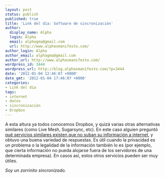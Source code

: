 ```yaml
---
layout: post
status: publish
published: true
title: 'Link del día: Software de sincronización'
author:
  display_name: Alpha
  login: Alpha
  email: alphagma@gmail.com
  url: http://www.alphasmanifesto.com/
author_login: Alpha
author_email: alphagma@gmail.com
author_url: http://www.alphasmanifesto.com/
wordpress_id: 3444
wordpress_url: http://blog.alphasmanifesto.com/?p=3444
date: '2012-01-04 12:46:07 +0000'
date_gmt: '2012-01-04 17:46:07 +0000'
categories:
- Link del día
tags:
- internet
- datos
- sincronización
- Dropbox
---
```


A esta altura ya todos conocemos Dropbox, y quizá varias otras alternativas similares (como Live Mesh, Sugarsync, etc). En este caso alguien preguntó [qué servicios similares existen que no suban su información a internet](http://superuser.com/questions/372066/alternative-to-dropbox-sugarsync-spideroak-wuala-that-only-sync-to-my-devices), y obtuvo una buena variedad de respuestas. Es útil cuando la privacidad es un problema o la legalidad de la información también lo es (por ejemplo, que cierta información no pueda alojarse fuera de los servidores de una determinada empresa). En casos así, estos otros servicios pueden ser muy útiles.

_Soy un zorrinito sincronizado._
